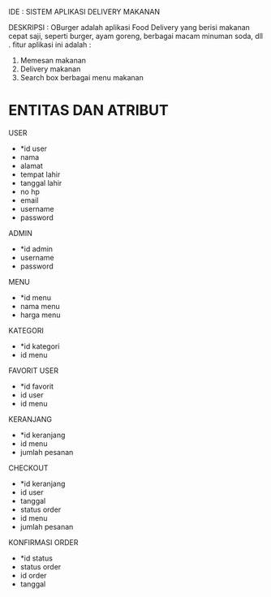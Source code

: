 
IDE : SISTEM APLIKASI DELIVERY MAKANAN 


DESKRIPSI :
OBurger adalah aplikasi Food Delivery yang berisi makanan cepat saji, seperti burger, ayam goreng, berbagai macam minuman soda, dll . fitur aplikasi ini adalah :

1. Memesan makanan
2. Delivery makanan
3. Search box berbagai menu makanan



<h1 b >ENTITAS DAN ATRIBUT</h1>

USER
- *id user
- nama 
- alamat 
- tempat lahir 
- tanggal lahir 
- no hp 
- email 
- username 
- password

ADMIN
- *id admin
- username
- password


MENU
- *id menu
- nama menu
- harga menu

KATEGORI
- *id kategori
- id menu


FAVORIT USER
- *id favorit
- id user
- id menu

KERANJANG 
- *id keranjang
- id menu
- jumlah pesanan

CHECKOUT
- *id keranjang
- id user
- tanggal
- status order
- id menu
- jumlah pesanan

KONFIRMASI ORDER
- *id status
- status order
- id order
- tanggal




